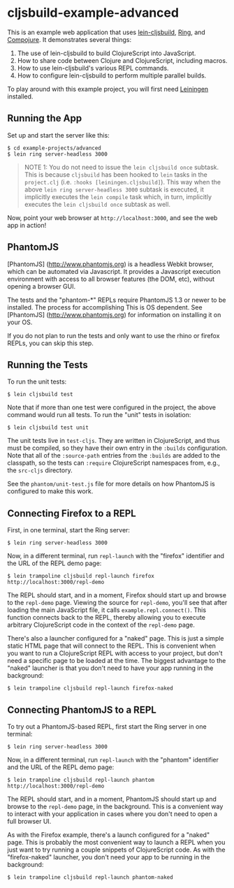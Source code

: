 # cljsbuild-example-advanced

This is an example web application that uses [lein-cljsbuild][1],
[Ring][2], and [Compojure][3]. It demonstrates several things:

1. The use of lein-cljsbuild to build ClojureScript into JavaScript.
2. How to share code between Clojure and ClojureScript, including macros.
3. How to use lein-cljsbuild's various REPL commands.
4. How to configure lein-cljsbuild to perform multiple parallel builds.

To play around with this example project, you will first need
[Leiningen][4] installed.

## Running the App

Set up and start the server like this:

    $ cd example-projects/advanced
    $ lein ring server-headless 3000

> NOTE 1: You do not need to issue the `lein cljsbuild once`
> subtask. This is because `cljsbuild` has been hooked to `lein` tasks
> in the `project.clj` (i.e. `:hooks [leiningen.cljsbuild]`). This way
> when the above `lein ring server-headless 3000` subtask is executed,
> it implicitly executes the `lein compile` task which, in turn,
> implicitly executes the `lein cljsbuild once` subtask as well.

Now, point your web browser at `http://localhost:3000`, and see the web app in action!

## PhantomJS

[PhantomJS] (http://www.phantomjs.org) is a headless Webkit browser, which can be automated
via Javascript.  It provides a Javascript execution environment with access to all browser
features (the DOM, etc), without opening a browser GUI.

The tests and the "phantom-*" REPLs require PhantomJS 1.3 or newer to be installed.
The process for accomplishing This is OS dependent. See [PhantomJS] (http://www.phantomjs.org)
for information on installing it on your OS.

If you do not plan to run the tests and only want to use the rhino or firefox REPLs, you can skip this step.

## Running the Tests

To run the unit tests:

    $ lein cljsbuild test

Note that if more than one test were configured in the project, the above command would
run all tests. To run the "unit" tests in isolation:

    $ lein cljsbuild test unit

The unit tests live in `test-cljs`.  They are written in ClojureScript, and thus must
be compiled, so they have their own entry in the `:builds` configuration. Note that
all of the `:source-path` entries from the `:builds` are added to the classpath, so
the tests can `:require` ClojureScript namespaces from, e.g., the `src-cljs` directory.

See the `phantom/unit-test.js` file for more details on how PhantomJS is configured to
make this work.

## Connecting Firefox to a REPL

First, in one terminal, start the Ring server:

    $ lein ring server-headless 3000

Now, in a different terminal, run `repl-launch` with the "firefox" identifier and the URL of the REPL demo page:

    $ lein trampoline cljsbuild repl-launch firefox http://localhost:3000/repl-demo

The REPL should start, and in a moment, Firefox should start up and browse to the `repl-demo`
page. Viewing the source for `repl-demo`, you'll see that after loading the main JavaScript
file, it calls `example.repl.connect()`. This function connects back to the REPL, thereby
allowing you to execute arbitrary ClojureScript code in the context of the `repl-demo` page.

There's also a launcher configured for a "naked" page.  This is just a simple static
HTML page that will connect to the REPL.  This is convenient when you want to run
a ClojureScript REPL with access to your project, but don't need a specific page to
be loaded at the time.  The biggest advantage to the "naked" launcher is that you don't
need to have your app running in the background:

    $ lein trampoline cljsbuild repl-launch firefox-naked

## Connecting PhantomJS to a REPL

To try out a PhantomJS-based REPL, first start the Ring server in one terminal:

    $ lein ring server-headless 3000

Now, in a different terminal, run `repl-launch` with the "phantom" identifier and the URL of the REPL demo page:

    $ lein trampoline cljsbuild repl-launch phantom http://localhost:3000/repl-demo

The REPL should start, and in a moment, PhantomJS should start up and browse to the `repl-demo`
page, in the background. This is a convenient way to interact with your application in cases
where you don't need to open a full browser UI.

As with the Firefox example, there's a launch configured for a "naked" page. This is probably
the most convenient way to launch a REPL when you just want to try running a couple snippets
of ClojureScript code. As with the "firefox-naked" launcher, you don't need your app to be
running in the background:

    $ lein trampoline cljsbuild repl-launch phantom-naked

[1]: https://github.com/emezeske/lein-cljsbuild
[2]: https://github.com/ring-clojure/ring
[3]: https://github.com/weavejester/compojure
[4]: https://github.com/technomancy/leiningen
